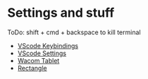 # Settings and stuff

ToDo:
shift + cmd + backspace to kill terminal

- [VScode Keybindings](keybindings.json)
- [VScode Settings](settings.json)
- [Wacom Tablet](Flo.wacomprefs)
- [Rectangle](RectangleConfig.json )
